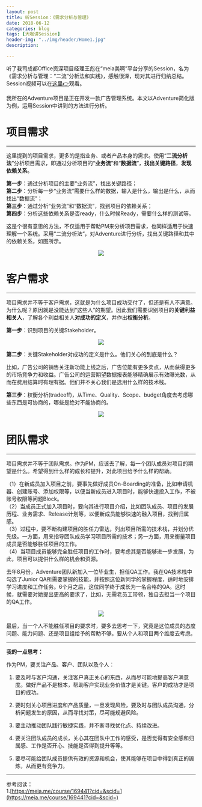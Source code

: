 ```yaml
---
layout: post
title: 听Session：《需求分析与管理》
date: 2018-06-12
categories: blog
tags: [大咖讲Session]
header-img: "../img/header/Home1.jpg"
description: 

---
```

听了我司成都Office资深项目经理王彪在“meia美啊”平台分享的Session，名为《需求分析与管理：“二流”分析法和实践》，感触很深，现对其进行归纳总结。Session视频可以在[这里👉](https://meia.me/course/169441?cid=&scid=)观看。


我所在的Adventure项目是正在开发一款广告管理系统。本文以Adventure简化版为例，运用Session中讲到的方法进行分析。

# 项目需求

---

这里提到的项目需求，更多的是指业务、或者产品本身的需求。使用“**二流分析法**”分析项目需求，即通过分析项目的“**业务流**”和“**数据流**”，**找出关键路径**，**发现依赖关系**。

**第一步**：通过分析项目的主要“业务流”，找出关键路径；<br>
**第二步**：分析每一步“业务流”需要什么样的数据，输入是什么，输出是什么，从而找出“数据流”；<br>
**第三步**：通过分析“业务流”和“数据流”，找到项目的依赖关系；<br>
**第四步**：分析这些依赖关系是否ready，什么时候Ready，需要什么样的测试等。<br>

这是个很有意思的方法，不仅适用于帮助PM来分析项目需求，也同样适用于快速理解一个系统。采用“二流分析法“，对Adventure进行分析，找出关键路径和其中的依赖关系，如图所示。

<center>
    <p><img src="{{site.baseurl }}/img/session/image008.jpg" align="center"></p>
</center>

# 客户需求

---
项目需求并不等于客户需求，这就是为什么项目成功交付了，但还是有人不满意。为什么呢？原因就是没能达到“这些人”的期望。因此我们需要识别项目的**关键利益相关人**，了解各个利益相关人**对成功的定义**，并作出**权衡分析**。

**第一步**：识别项目的关键Stakeholder。<br>

<center>
    <p><img src="{{site.baseurl }}/img/session/image009.jpg" align="center"></p>
</center>

**第二步**：关键Stakeholder对成功的定义是什么。他们关心的到底是什么？<br>

比如，广告公司的销售关注新功能上线之后，广告位能有更多卖点，从而获得更多的市场竞争力和收益。广告公司的运营期望数据报表能够精确展示有效曝光数，从而在费用结算时有理有据。他们并不关心我们是选用什么样的技术栈。

**第三步**：权衡分析(tradeoff)，从Time、Quality、Scope、budget角度去考虑哪些东西是可协商的，哪些是绝对不能协商的。<br>

<center>
    <p><img src="{{site.baseurl }}/img/session/image010.jpg" align="center"></p>
</center>



# 团队需求

---

项目需求并不等于团队需求。作为PM，应该去了解，每一个团队成员对项目的期望是什么。希望得到什么样的成长和提升，对此项目给予什么样的帮助。

（1）在新成员加入项目之前，要事先做好成员On-Boarding的准备，比如申请机器、创建账号、添加权限等，以便当新成员进入项目时，能够快速投入工作，不被账号权限等问题Block。<br>
（2）当成员正式加入项目时，要向其进行项目介绍，比如团队成员、项目的发展历程、业务需求、Release计划等，以便新成员能够快速的融入项目，找到归属感。<br>
（3）过程中，要不断构建项目的胜任力雷达，列出项目所需的技术栈，并划分优先级。一方面，用来指导团队成员学习项目所需的技术；另一方面，用来衡量项目成员是否能够胜任项目的工作。<br>
（4）当项目成员能够完全胜任项目的工作时，要考虑其是否能够进一步发展，为此，项目可以提供什么样的机会和资源。<br>

去年8月份，Adventure团队新加入一位毕业生，担任QA工作。我在QA技术栈中勾选了Junior QA所需要掌握的技能，并按照这位新同学的掌握程度，适时地安排学习进度和工作任务。6个月之后，这位同学终于成长为一名合格的QA。这时候，就需要对她提出更高的要求了，比如，无需老员工带领，独自去担当一个项目的QA工作。

<center>
    <p><img src="{{site.baseurl }}/img/session/image011.jpg" align="center"></p>
</center>



最后，当一个人不能胜任项目的要求时，要多去思考一下，究竟是这位成员的态度问题、能力问题、还是项目组给予的帮助不够。要从个人和项目两个维度去考虑。

---


**我的一点思考：**

作为PM，要关注产品、客户、团队以及个人：

1. 要及时与客户沟通，关注客户真正关心的东西，从而尽可能地提高客户满意度。做好产品不是根本，帮助客户实现业务价值才是关键。客户的成功才是项目的成功。

2. 要时刻关心项目进度和产品质量，一旦发现风险，要及时与团队成员沟通，分析问题发生的原因，从而寻找对策，尽可能规避风险。

3. 要主动推动团队践行敏捷实践，并不断寻找优化点、持续改进。

4. 要关注团队成员的成长，关心其在团队中工作的感受，是否觉得有安全感和归属感、工作是否开心、技能是否得到提升等等。

5. 要尽可能给团队成员提供有效的资源和机会，使其能够在项目中得到真正的锻炼，从而更有竞争力。


---
参考阅读：<br>
1.[https://meia.me/course/169441?cid=&scid=](https://meia.me/course/169441?cid=&scid=)<br>